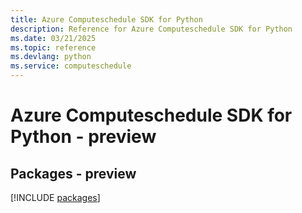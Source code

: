 ```yaml
---
title: Azure Computeschedule SDK for Python
description: Reference for Azure Computeschedule SDK for Python
ms.date: 03/21/2025
ms.topic: reference
ms.devlang: python
ms.service: computeschedule
---
```

# Azure Computeschedule SDK for Python - preview
## Packages - preview
[!INCLUDE [packages](computeschedule-index.md)]